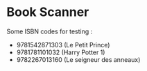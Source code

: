 # Book Scanner

Some ISBN codes for testing :
 - 9781542871303 (Le Petit Prince)
 - 9781781101032 (Harry Potter 1)
 - 9782267013160 (Le seigneur des anneaux)
